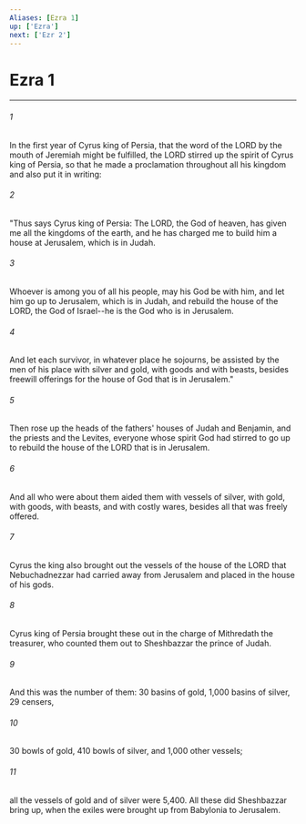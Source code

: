 ```yaml
---
Aliases: [Ezra 1]
up: ['Ezra']
next: ['Ezr 2']
---
```

# Ezra 1
***



###### 1 
In the first year of Cyrus king of Persia, that the word of the LORD by the mouth of Jeremiah might be fulfilled, the LORD stirred up the spirit of Cyrus king of Persia, so that he made a proclamation throughout all his kingdom and also put it in writing: 

###### 2 
"Thus says Cyrus king of Persia: The LORD, the God of heaven, has given me all the kingdoms of the earth, and he has charged me to build him a house at Jerusalem, which is in Judah. 

###### 3 
Whoever is among you of all his people, may his God be with him, and let him go up to Jerusalem, which is in Judah, and rebuild the house of the LORD, the God of Israel--he is the God who is in Jerusalem. 

###### 4 
And let each survivor, in whatever place he sojourns, be assisted by the men of his place with silver and gold, with goods and with beasts, besides freewill offerings for the house of God that is in Jerusalem." 

###### 5 
Then rose up the heads of the fathers' houses of Judah and Benjamin, and the priests and the Levites, everyone whose spirit God had stirred to go up to rebuild the house of the LORD that is in Jerusalem. 

###### 6 
And all who were about them aided them with vessels of silver, with gold, with goods, with beasts, and with costly wares, besides all that was freely offered. 

###### 7 
Cyrus the king also brought out the vessels of the house of the LORD that Nebuchadnezzar had carried away from Jerusalem and placed in the house of his gods. 

###### 8 
Cyrus king of Persia brought these out in the charge of Mithredath the treasurer, who counted them out to Sheshbazzar the prince of Judah. 

###### 9 
And this was the number of them: 30 basins of gold, 1,000 basins of silver, 29 censers, 

###### 10 
30 bowls of gold, 410 bowls of silver, and 1,000 other vessels; 

###### 11 
all the vessels of gold and of silver were 5,400. All these did Sheshbazzar bring up, when the exiles were brought up from Babylonia to Jerusalem.
